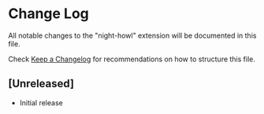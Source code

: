 # Change Log

All notable changes to the "night-howl" extension will be documented in this file.

Check [Keep a Changelog](http://keepachangelog.com/) for recommendations on how to structure this file.

## [Unreleased]

- Initial release
